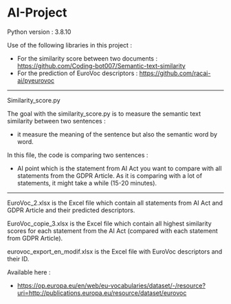 # AI-Project

Python version : 3.8.10 

Use of the following libraries in this project :

- For the similarity score between two documents : https://github.com/Coding-bot007/Semantic-text-similarity
- For the prediction of EuroVoc descriptors : https://github.com/racai-ai/pyeurovoc
------------------------------------------------------------------------------------------------------------------
Similarity_score.py

The goal with the similarity_score.py is to measure the semantic text similarity between two sentences :
- it measure the meaning of the sentence but also the semantic word by word.

In this file, the code is comparing two sentences :
- AI point which is the statement from AI Act you want to compare with all statements from the GDPR Article.
As it is comparing with a lot of statements, it might take a while (15-20 minutes).
-------------------------------------------------------------------------------------------------------------------
EuroVoc_2.xlsx is the Excel file which contain all statements from AI Act and GDPR Article and their predicted descriptors.

EuroVoc_copie_3.xlsx is the Excel file which contain all highest similarity scores for each statement from the AI Act (compared with each statement from GDPR Article).

eurovoc_export_en_modif.xlsx is the Excel file with EuroVoc descriptors and their ID.

Available here : 
- https://op.europa.eu/en/web/eu-vocabularies/dataset/-/resource?uri=http://publications.europa.eu/resource/dataset/eurovoc



